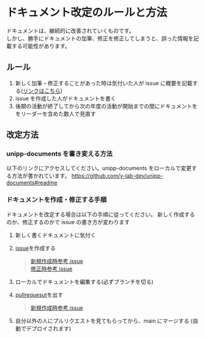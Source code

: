 # ドキュメント改定のルールと方法

ドキュメントは、継続的に改善されていくものです。  
しかし、勝手にドキュメントの加筆、修正を修正してしまうと、誤った情報を記載する可能性があります。

## ルール

1. 新しく加筆・修正することがあった時は気付いた人が issue に概要を記載する([リンクはこちら](https://github.com/y-lab-dev/unipp-documents/issues))
2. issue を作成した人がドキュメントを書く
3. 後期の活動が終了してから次の年度の活動が開始までの間にドキュメントををリーダーを含めた数人で見直す

## 改定方法

### unipp-documents を書き変える方法

以下のリンクにアクセスしてください。unipp-documents をローカルで変更する方法が書かれています。
https://github.com/y-lab-dev/unipp-documents#readme

### ドキュメントを作成・修正する手順

ドキュメントを改定する場合は以下の手順に従ってください。
新しく作成するのか、修正するのかで issue の書き方が変わります

1. 新しく書くドキュメントに気付く
2. [issue](https://github.com/y-lab-dev/unipp-documents/issues)を作成する

   > [新規作成時参考 issue](https://github.com/y-lab-dev/unipp-documents/issues/12)  
   > [修正時参考 issue](https://github.com/y-lab-dev/unipp-documents/issues/11)

3. ローカルでドキュメントを編集する(必ずブランチを切る)
4. [pullrequesut](_blank)を出す
   > [新規作成時参考 issue](https://github.com/y-lab-dev/unipp-documents/issues/12)
5. 自分以外の人にプルリクエストを見てもらってから、main にマージする (自動でデプロイされます)
